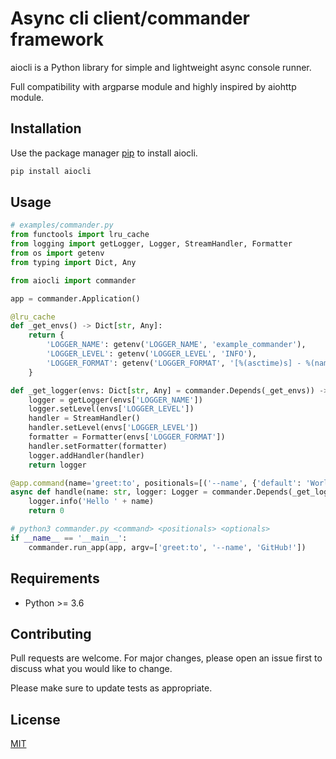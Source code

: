 # Async cli client/commander framework

aiocli is a Python library for simple and lightweight async console runner.

Full compatibility with argparse module and highly inspired by aiohttp module.

## Installation

Use the package manager [pip](https://pypi.org/project/aiocli/) to install aiocli.

```bash
pip install aiocli
```

## Usage

```python
# examples/commander.py
from functools import lru_cache
from logging import getLogger, Logger, StreamHandler, Formatter
from os import getenv
from typing import Dict, Any

from aiocli import commander

app = commander.Application()

@lru_cache
def _get_envs() -> Dict[str, Any]:
    return {
        'LOGGER_NAME': getenv('LOGGER_NAME', 'example_commander'),
        'LOGGER_LEVEL': getenv('LOGGER_LEVEL', 'INFO'),
        'LOGGER_FORMAT': getenv('LOGGER_FORMAT', '[%(asctime)s] - %(name)s - %(levelname)s - %(message)s')
    }

def _get_logger(envs: Dict[str, Any] = commander.Depends(_get_envs)) -> Logger:
    logger = getLogger(envs['LOGGER_NAME'])
    logger.setLevel(envs['LOGGER_LEVEL'])
    handler = StreamHandler()
    handler.setLevel(envs['LOGGER_LEVEL'])
    formatter = Formatter(envs['LOGGER_FORMAT'])
    handler.setFormatter(formatter)
    logger.addHandler(handler)
    return logger

@app.command(name='greet:to', positionals=[('--name', {'default': 'World!'})])
async def handle(name: str, logger: Logger = commander.Depends(_get_logger)) -> int:
    logger.info('Hello ' + name)
    return 0

# python3 commander.py <command> <positionals> <optionals>
if __name__ == '__main__':
    commander.run_app(app, argv=['greet:to', '--name', 'GitHub!'])
```

## Requirements

- Python >= 3.6

## Contributing

Pull requests are welcome. For major changes, please open an issue first to discuss what you would like to change.

Please make sure to update tests as appropriate.

## License

[MIT](https://github.com/ticdenis/python-aiocli/blob/master/LICENSE)
